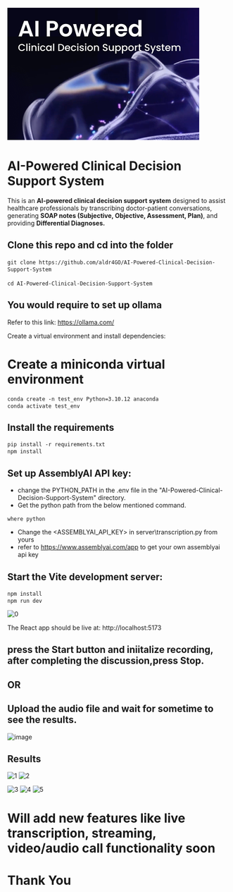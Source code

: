 <!--META
{
  "title": "AI Powered Clinical Decision Support System",
  "desc_portfolio": "Integrated AI models for speech-to-text and text analysis, generating diagnosis faster, ensuring real-time feedback for doctors",
}
META-->

![thumbnail.png](https://github.com/aldr4GO/AI-Powered-Clinical-Decision-Support-System/blob/main/thumbnail.png)

# AI-Powered Clinical Decision Support System
This is an **AI-powered clinical decision support system** designed to assist healthcare professionals by transcribing doctor-patient conversations, generating **SOAP notes (Subjective, Objective, Assessment, Plan)**, and providing **Differential Diagnoses.**

## Clone this repo and cd into the folder
```
git clone https://github.com/aldr4GO/AI-Powered-Clinical-Decision-Support-System

cd AI-Powered-Clinical-Decision-Support-System
```
## You would require to set up ollama
Refer to this link: https://ollama.com/

Create a virtual environment and install dependencies:
# Create a miniconda virtual environment
```
conda create -n test_env Python=3.10.12 anaconda
conda activate test_env
```

## Install the requirements
```
pip install -r requirements.txt
npm install
```
## Set up AssemblyAI API key:
- change the PYTHON_PATH in the .env file in the "AI-Powered-Clinical-Decision-Support-System" directory.
-	Get the python path from the below mentioned command.
```
where python

```
-	Change the <ASSEMBLYAI_API_KEY> in server\transcription.py from yours
-	refer to https://www.assemblyai.com/app to get your own assemblyai api key
## Start the Vite development server:
```
npm install
npm run dev
```
![0](https://github.com/user-attachments/assets/604c72af-087d-47f4-bffb-7b704ede86ee)


The React app should be live at: http://localhost:5173
## press the Start button and iniitalize recording, after completing the discussion,press Stop.
## OR
## Upload the audio file and wait for sometime to see the results.
![image](https://github.com/user-attachments/assets/f1e6c15f-1153-4107-8006-d571fb06b247)

## Results
![1](https://github.com/user-attachments/assets/a1add57b-ddf6-441b-b591-eec8da86dc87)
![2](https://github.com/user-attachments/assets/32a94e34-11bf-4c47-9dce-fad399bb4fcc)

![3](https://github.com/user-attachments/assets/4a2fe2ed-1c1b-48aa-8267-c9eb7c08bbf9)
![4](https://github.com/user-attachments/assets/b37b9ca7-9d68-450f-8d19-4916b8bd3efa)
![5](https://github.com/user-attachments/assets/2264a442-159d-47ff-9a08-e1b79ab4e1ad)

# Will add new features like live transcription, streaming, video/audio call functionality soon
# Thank You
